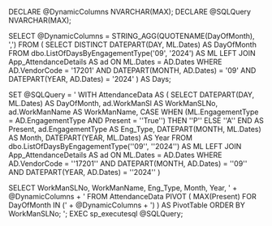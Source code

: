 DECLARE @DynamicColumns NVARCHAR(MAX); DECLARE @SQLQuery NVARCHAR(MAX);

 SELECT @DynamicColumns = STRING_AGG(QUOTENAME(DayOfMonth), ',') 
 FROM ( SELECT DISTINCT DATEPART(DAY, ML.Dates) AS DayOfMonth FROM dbo.ListOfDaysByEngagementType('09', '2024') AS ML LEFT JOIN 
 App_AttendanceDetails AS ad ON ML.Dates = AD.Dates WHERE AD.VendorCode = '17201' AND DATEPART(MONTH, AD.Dates) = '09' AND DATEPART(YEAR, AD.Dates) = '2024' 
 ) AS Days;

 SET @SQLQuery = ' WITH AttendanceData AS ( SELECT DATEPART(DAY, ML.Dates) AS DayOfMonth, ad.WorkManSl AS WorkManSLNo, ad.WorkManName AS WorkManName,
 CASE WHEN (ML.EngagementType = AD.EngagementType AND Present = ''True'') THEN ''P'' ELSE ''A'' END AS Present, ad.EngagementType AS Eng_Type, DATEPART(MONTH, ML.Dates) AS Month,
 DATEPART(YEAR, ML.Dates) AS Year FROM dbo.ListOfDaysByEngagementType(''09'', ''2024'') AS ML LEFT JOIN App_AttendanceDetails AS ad ON ML.Dates = AD.Dates
 WHERE AD.VendorCode = ''17201'' AND DATEPART(MONTH, AD.Dates) = ''09'' AND DATEPART(YEAR, AD.Dates) = ''2024''  )

SELECT WorkManSLNo, WorkManName, Eng_Type, Month, Year, ' + @DynamicColumns + ' FROM AttendanceData PIVOT ( MAX(Present) FOR DayOfMonth IN (' + @DynamicColumns + ') )
AS PivotTable ORDER BY WorkManSLNo; ';
 EXEC sp_executesql @SQLQuery;
